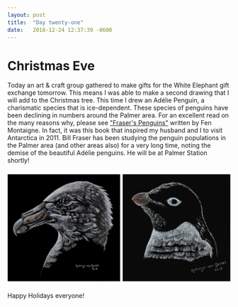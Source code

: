 ```yaml
---
layout: post
title:  "Day twenty-one"
date:   2018-12-24 12:37:39 -0600
---
```

# Christmas Eve
Today an art & craft group gathered to make gifts for the White Elephant gift exchange tomorrow. This means I was able to make a second drawing that I will add to the Christmas tree. This time I drew an Adélie Penguin, a charismatic species that is ice-dependent. These species of penguins have been declining in numbers around the Palmer area. For an excellent read on the many reasons why, please see ["Fraser's Penguins"](https://www.fenmontaigne.com/frasers-penguins) written by Fen Montaigne. In fact, it was this book that inspired my husband and I to visit Antarctica in 2011. Bill Fraser has been studying the penguin populations in the Palmer area (and other areas also) for a very long time, noting the demise of the beautiful Adélie penguins. He will be at Palmer Station shortly! 

![December drawings](/assets/blog_photos/181224/20181224_screenshot.jpg)

Happy Holidays everyone!

